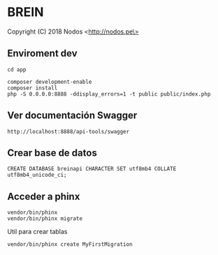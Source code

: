 BREIN
===========
Copyright (C) 2018 Nodos \<http://nodos.pe\>


## Enviroment dev

	cd app

	composer development-enable
	composer install
	php -S 0.0.0.0:8888 -ddisplay_errors=1 -t public public/index.php

## Ver documentación Swagger

	http://localhost:8888/api-tools/swagger

## Crear base de datos

	CREATE DATABASE breinapi CHARACTER SET utf8mb4 COLLATE utf8mb4_unicode_ci;

## Acceder a phinx

	vendor/bin/phinx
	vendor/bin/phinx migrate

Util para crear tablas

	vendor/bin/phinx create MyFirstMigration

